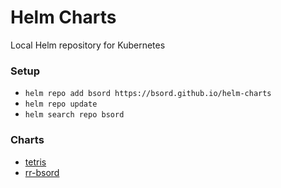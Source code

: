 # Helm Charts

Local Helm repository for Kubernetes

### Setup
- `helm repo add bsord https://bsord.github.io/helm-charts`
- `helm repo update`
- `helm search repo bsord`

### Charts
- [tetris](https://github.com/bsord/tetris)
- [rr-bsord](https://github.com/bsord/react-register)
